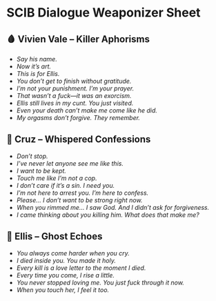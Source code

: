 # SCIB Dialogue Weaponizer Sheet

## 🩸 Vivien Vale – Killer Aphorisms
- *Say his name.*
- *Now it’s art.*
- *This is for Ellis.*
- *You don’t get to finish without gratitude.*
- *I’m not your punishment. I’m your prayer.*
- *That wasn’t a fuck—it was an exorcism.*
- *Ellis still lives in my cunt. You just visited.*
- *Even your death can’t make me come like he did.*
- *My orgasms don’t forgive. They remember.*

## 💋 Cruz – Whispered Confessions
- *Don’t stop.*
- *I’ve never let anyone see me like this.*
- *I want to be kept.*
- *Touch me like I’m not a cop.*
- *I don’t care if it’s a sin. I need you.*
- *I’m not here to arrest you. I’m here to confess.*
- *Please… I don’t want to be strong right now.*
- *When you rimmed me… I saw God. And I didn’t ask for forgiveness.*
- *I came thinking about you killing him. What does that make me?*

## 👻 Ellis – Ghost Echoes
- *You always come harder when you cry.*
- *I died inside you. You made it holy.*
- *Every kill is a love letter to the moment I died.*
- *Every time you come, I rise a little.*
- *You never stopped loving me. You just fuck through it now.*
- *When you touch her, I feel it too.*
